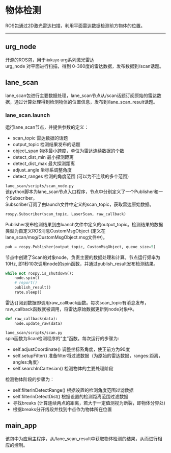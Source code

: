 # 物体检测  
ROS包通过2D激光雷达扫描，利用平面雷达数据检测前方物体的位置。  

---

## urg_node  
开源的ROS包，用于`Hokuyo` urg系列激光雷达   
urg_node 对平面进行扫描，得到 0-360度的雷达数据，发布数据到/scan话题。    

## lane_scan  
lane_scan包进行主要数据处理，lane_scan节点从/scan话题订阅原始的雷达数据，通过计算处理得到检测物体的位置信息，发布到/lane_scan_result话题。  

### lane_scan.launch  
运行lane_scan节点，并提供参数的定义：
- scan_topic    雷达数据的话题
- output_topic  检测结果发布的话题
- object_span   物体最小跨度，单位为雷达连续数据的个数
- detect_dist_min   最小探测距离
- detect_dist_max   最大探测距离
- adjust_angle      坐标系调整角度
- detect_ranges     检测的角度范围 (可以为不连续的多个范围)

`lane_scan/scripts/scan_node.py`  
该python脚本为lane_scan节点入口程序，节点中分别定义了一个Publisher和一个Subscriber。  
Subscriber订阅了由launch文件中定义的scan_topic，获取雷达原始数据。  
```python
rospy.Subscriber(scan_topic, LaserScan, raw_callback)
```  

Publisher发布检测结果到由luanch文件中定义的output_topic。检测结果的数据类型为自定义ROS消息CustomMsgObject (定义在lane_scan/msg/CustomMsgObject.msg文件中)。  
```python
pub = rospy.Publisher(output_topic, CustomMsgObject, queue_size=5)
``` 
  
节点中创建了Scan的对象node，负责主要的数据处理和计算。节点运行频率为10Hz, 即1秒10次调用node的spin函数，并通过publish_result发布检测结果。
```python
while not rospy.is_shutdown():
    node.spin()
    # report()
    publish_result()
    rate.sleep()
```

雷达订阅到数据即调用raw_callback函数。每次scan_topic有消息发布，raw_callback函数就被调用，将雷达原始数据更新到node对象中。
```python
def raw_callback(data):
    node.update_raw(data)
```

`lane_scan/scripts/scan.py`  
spin函数为Scan检测程序的“主”函数。每次运行的步骤为:  
- self.adjustCoordinate()  调整坐标系角度，使正前方为90度  
- self.setupFilter()  准备filter将过滤数据（为原始的雷达数据，ranges:距离， angles:角度）  
- self.searchInCartesian()  检测物体的主要处理阶段  

检测物体阶段的步骤为：
- self.filterInDetectRange() 根据设置的检测角度范围过滤数据  
- self.filterInDetectDist() 根据设置的检测距离范围过滤数据  
- 寻找breaks (计算连续两点的距离，若大于一定值测视为断裂，即物体分界处)  
- 根据breaks分开线段并找到中点作为物体所在位置  

## main_app
该包中为应用主程序，从/lane_scan_result中获取物体检测的结果，从而进行相应的控制。



